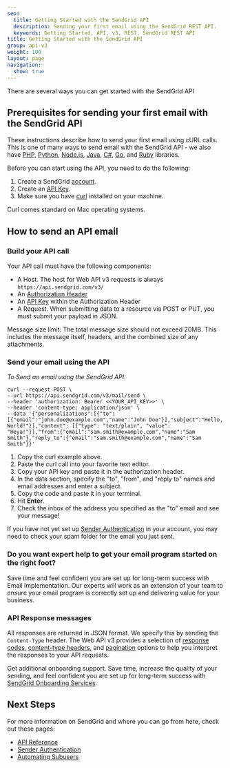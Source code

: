 ```yaml
---
seo:
  title: Getting Started with the SendGrid API
  description: Sending your first email using the SendGrid REST API.
  keywords: Getting Started, API, v3, REST, SendGrid REST API
title: Getting Started with the SendGrid API
group: api-v3
weight: 100
layout: page
navigation:
  show: true
---
```


There are several ways you can get started with the SendGrid API

## 	Prerequisites for sending your first email with the SendGrid API

These instructions describe how to send your first email using cURL calls. This is one of many ways to send email with the SendGrid API - we also have [PHP](https://github.com/sendgrid/sendgrid-php), [Python](https://github.com/sendgrid/sendgrid-python), [Node.js](https://github.com/sendgrid/sendgrid-nodejs), [Java](https://github.com/sendgrid/sendgrid-java), [C#](https://github.com/sendgrid/sendgrid-csharp), [Go](https://github.com/sendgrid/sendgrid-go), and [Ruby](https://github.com/sendgrid/sendgrid-ruby) libraries.

Before you can start using the API, you need to do the following:

1. Create a SendGrid [account](https://sendgrid.com/pricing/).
2. Create an [API Key](https://app.sendgrid.com/settings/api_keys).
3. Make sure you have [curl](https://curl.haxx.se/) installed on your machine.

<call-out>

Curl comes standard on Mac operating systems.

</call-out>

## 	How to send an API email

 ### 	Build your API call

Your API call must have the following components:

* A Host. The host for Web API v3 requests is always `https://api.sendgrid.com/v3/`
* An [Authorization Header](https://sendgrid.api-docs.io/v3.0/how-to-use-the-sendgrid-v3-api/api-authentication#authorization-header)
* An [API Key](https://app.sendgrid.com/settings/api_keys) within the Authorization Header
* A Request. When submitting data to a resource via POST or PUT, you must submit your payload in JSON.

<call-out>

Message size limit:  The total message size should not exceed 20MB. This includes the message itself, headers, and the combined size of any attachments.

</call-out>

 ### 	Send your email using the API

_To Send an email using the SendGrid API:_

```
curl --request POST \
--url https://api.sendgrid.com/v3/mail/send \
--header 'authorization: Bearer <<YOUR_API_KEY>>' \
--header 'content-type: application/json' \
--data '{"personalizations":[{"to":[{"email":"john.doe@example.com","name":"John Doe"}],"subject":"Hello, World!"}],"content": [{"type": "text/plain", "value": "Heya!"}],"from":{"email":"sam.smith@example.com","name":"Sam Smith"},"reply_to":{"email":"sam.smith@example.com","name":"Sam Smith"}}'
```

1. Copy the curl example above.
2. Paste the curl call into your favorite text editor.
3. Copy your API key and paste it in the authorization header.
4. In the data section, specify the "to", "from", and "reply to" names and email addresses and enter a subject.
5. Copy the code and paste it in your terminal.
6. Hit **Enter**.
7. Check the inbox of the address you specified as the "to" email and see your message!

<call-out>

If you have not yet set up [Sender Authentication]({{root_url}}/ui/account-and-settings/how-to-set-up-domain-authentication/) in your account, you may need to check your spam folder for the email you just sent.


</call-out>

<call-out-link linktext="IMPLEMENTATION SERVICES" img="/img/expert-insights-promo1.png" link="https://sendgrid.com/solutions/email-implementation/">


### Do you want expert help to get your email program started on the right foot?


Save time and feel confident you are set up for long-term success with Email Implementation. Our experts will work as an extension of your team to ensure your email program is correctly set up and delivering value for your business.


</call-out-link>


 ### 	API Response messages

All responses are returned in JSON format. We specify this by sending the ``Content-Type`` header. The Web API v3 provides a selection of [response codes](https://sendgrid.api-docs.io/v3.0/how-to-use-the-sendgrid-v3-api/api-responses#status-codes), [content-type headers](https://sendgrid.api-docs.io/v3.0/how-to-use-the-sendgrid-v3-api/api-responses#content-type-header), and [pagination](https://sendgrid.api-docs.io/v3.0/how-to-use-the-sendgrid-v3-api/api-responses#pagination) options to help you interpret the responses to your API requests.

<call-out>

Get additional onboarding support. Save time, increase the quality of your sending, and feel confident you are set up for long-term success with [SendGrid Onboarding Services](https://sendgrid.com/marketing/onboarding-services-request/?utm_source=docs).

</call-out>

## 	Next Steps

For more information on SendGrid and where you can go from here, check out these pages:

- [API Reference]({{root_url}}/api-reference/)
- [Sender Authentication]({{root_url}}/ui/account-and-settings/how-to-set-up-domain-authentication/)
- [Automating Subusers]({{root_url}}/for-developers/sending-email/automating-subusers/)

